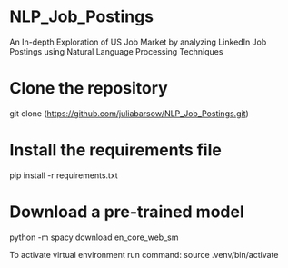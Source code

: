 # NLP_Job_Postings
An In-depth Exploration of US Job Market by analyzing LinkedIn Job Postings using Natural Language Processing Techniques

# Clone the repository
git clone (https://github.com/juliabarsow/NLP_Job_Postings.git)

# Install the requirements file
pip install -r requirements.txt

# Download a pre-trained model
python -m spacy download en_core_web_sm

To activate virtual environment run command: source .venv/bin/activate